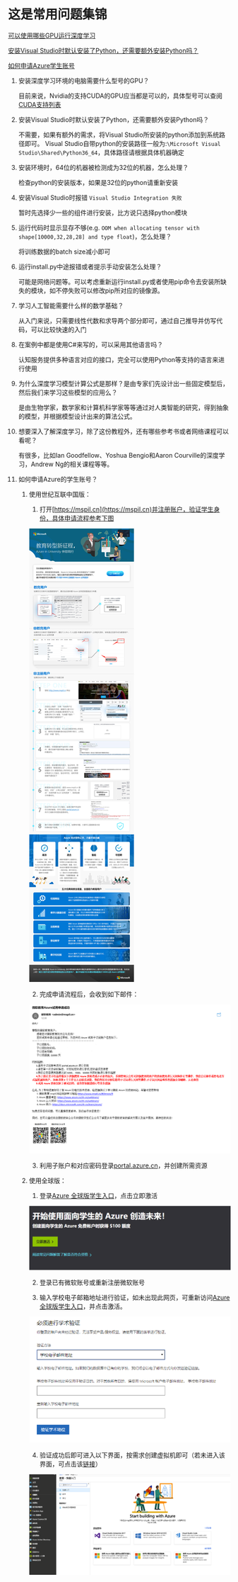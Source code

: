 # 这是常用问题集锦

[可以使用哪些GPU运行深度学习](#GPUSupport)

[安装Visual Studio时默认安装了Python，还需要额外安装Python吗？](#Python-and-VS)

[如何申请Azure学生账号](#Azure-Student-Account)

<a name="GPUSupport"></a>

1. 安装深度学习环境的电脑需要什么型号的GPU？

    目前来说，Nvidia的支持CUDA的GPU应当都是可以的，具体型号可以查阅[CUDA支持列表](https://developer.nvidia.com/cuda-gpus)

2. 安装Visual Studio时默认安装了Python，还需要额外安装Python吗？<a name="Python-and-VS"></a>

    不需要，如果有额外的需求，将Visual Studio所安装的python添加到系统路径即可。
    Visual Studio自带python的安装路径一般为:`\Microsoft Visual Studio\Shared\Python36_64`，具体路径请根据具体机器确定

3. 安装环境时，64位的机器被检测成为32位的机器，怎么处理？<a name="32-64Bit-Machine"></a>

    检查python的安装版本，如果是32位的python请重新安装

4. 安装Visual Studio时报错 `Visual Studio Integration 失败` <a name="Visual Studio Integration"></a>

    暂时先选择少一些的组件进行安装，比方说只选择python模块

5. 运行代码时显示显存不够(e.g. `OOM when allocating tensor with shape[10000,32,28,28] and type float`)，怎么处理？<a name="Allocation-Error"></a>

    将训练数据的batch size减小即可

6. 运行install.py中途报错或者提示手动安装怎么处理？<a name="Install.py-Error"></a>

    可能是网络问题等。可以考虑重新运行install.py或者使用pip命令去安装所缺失的模块，如不停失败可以修改pip所对应的镜像源。

7. 学习人工智能需要什么样的数学基础？<a name="Math-Foundation"></a>

    从入门来说，只需要线性代数和求导两个部分即可，通过自己推导并仿写代码，可以比较快速的入门

8. 在案例中都是使用C#来写的，可以采用其他语言吗？<a name="Replace-C#"></a>

   认知服务提供多种语言对应的接口，完全可以使用Python等支持的语言来进行使用

9. 为什么深度学习模型计算公式是那样？是由专家们先设计出一些固定模型后，然后我们来学习这些模型的应用么？<a name="Origin-of-Formula"></a>

    是由生物学家，数学家和计算机科学家等等通过对人类智能的研究，得到抽象的模型，并根据模型设计出来的算法公式。

10. 想要深入了解深度学习，除了这份教程外，还有哪些参考书或者网络课程可以看呢？<a name="Other-Learning-Material"></a>

    有很多，比如Ian Goodfellow、Yoshua Bengio和Aaron Courville的深度学习，Andrew Ng的相关课程等等。

<a name="Azure-Student-Account"></a>

11. 如何申请Azure的学生账号？

    1. 使用世纪互联中国版：
        1. 打开[https://mspil.cn](https://mspil.cn)并注册账户，验证学生身份，具体申请流程参考下图

        ![](./Images/1.jpg)

        2. 完成申请流程后，会收到如下邮件：

        ![](./Images/2.PNG)

        3. 利用子账户和对应密码登录[portal.azure.cn](https://portal.azure.cn)，并创建所需资源
    
    2. 使用全球版：
        1. 登录[Azure 全球版学生入口](https://azure.microsoft.com/zh-cn/free/students/)，点击立即激活

        ![](./Images/3.PNG)

        2. 登录已有微软账号或重新注册微软账号

        3. 输入学校电子邮箱地址进行验证，如未出现此网页，可重新访问[Azure 全球版学生入口](https://azure.microsoft.com/zh-cn/free/students/)，并点击激活。

        ![](./Images/5.PNG)

        4. 验证成功后即可进入以下界面，按需求创建虚拟机即可（若未进入该界面，可点击该[链接](https://portal.azure.com/)）

        ![](./Images/6.PNG)
